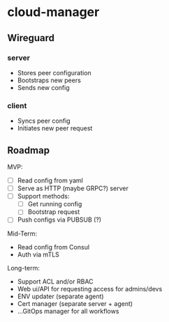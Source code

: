 # cloud-manager

## Wireguard

### server

- Stores peer configuration
- Bootstraps new peers
- Sends new config

### client

- Syncs peer config
- Initiates new peer request

## Roadmap

MVP:
- [ ] Read config from yaml
- [ ] Serve as HTTP (maybe GRPC?) server
- [ ] Support methods:
    - [ ] Get running config
    - [ ] Bootstrap request
- [ ] Push configs via PUBSUB (?)

Mid-Term:
- Read config from Consul
- Auth via mTLS

Long-term:
- Support ACL and/or RBAC
- Web ui/API for requesting access for admins/devs
- ENV updater (separate agent)
- Cert manager (separate server + agent)
- ...GitOps manager for all workflows
